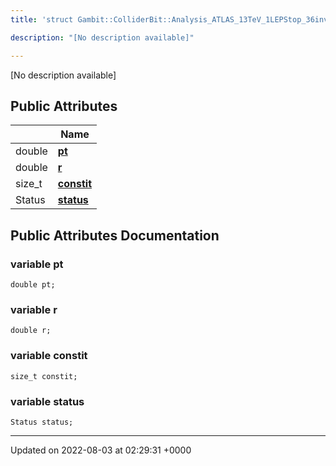 ```yaml
---
title: 'struct Gambit::ColliderBit::Analysis_ATLAS_13TeV_1LEPStop_36invfb::ClusteringHistory::Step'

description: "[No description available]"

---
```









[No description available]

## Public Attributes

|                | Name           |
| -------------- | -------------- |
| double | **[pt](/documentation/code/main/classes/structgambit_1_1colliderbit_1_1analysis__atlas__13tev__1lepstop__36invfb_1_1clusteringhistory_1_1step/#variable-pt)**  |
| double | **[r](/documentation/code/main/classes/structgambit_1_1colliderbit_1_1analysis__atlas__13tev__1lepstop__36invfb_1_1clusteringhistory_1_1step/#variable-r)**  |
| size_t | **[constit](/documentation/code/main/classes/structgambit_1_1colliderbit_1_1analysis__atlas__13tev__1lepstop__36invfb_1_1clusteringhistory_1_1step/#variable-constit)**  |
| Status | **[status](/documentation/code/main/classes/structgambit_1_1colliderbit_1_1analysis__atlas__13tev__1lepstop__36invfb_1_1clusteringhistory_1_1step/#variable-status)**  |

## Public Attributes Documentation

### variable pt

```
double pt;
```


### variable r

```
double r;
```


### variable constit

```
size_t constit;
```


### variable status

```
Status status;
```


-------------------------------

Updated on 2022-08-03 at 02:29:31 +0000